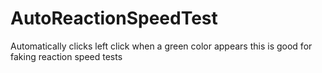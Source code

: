 # AutoReactionSpeedTest
Automatically clicks left click when a green color appears this is good for faking reaction speed tests
